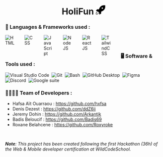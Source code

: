 <!-- Header section -->
<h1 align="center">HoliFun <img src="./public/assets/favicon/favicon.svg" width="30px" height="30px" alt="logo"></h1>

### 🧰 Languages & Frameworks used :

<p>
<img align="left" alt="HTML" width="30px" style="padding-right:2rem;" src="https://cdn.jsdelivr.net/gh/devicons/devicon/icons/html5/html5-original.svg"/>
<img align="left" alt="CSS" width="30px" style="padding-right:2rem;" src="https://cdn.jsdelivr.net/gh/devicons/devicon/icons/css3/css3-original.svg"/>      
<img align="left" alt="JavaScript" width="30px" style="padding-right:2rem;" src="https://cdn.jsdelivr.net/gh/devicons/devicon/icons/javascript/javascript-original.svg"/>
<img align="left" alt="NodeJS" width="30px" style="padding-right:2rem;" src="https://cdn.jsdelivr.net/gh/devicons/devicon/icons/nodejs/nodejs-original.svg"/>
<img align="left" alt="ReactJS" width="30px" style="padding-right:2rem;" src="https://cdn.jsdelivr.net/gh/devicons/devicon/icons/react/react-original.svg"/>
<img align="left" alt="TailwindCSS" width="30px" style="padding-right:2rem;" src="https://cdn.jsdelivr.net/gh/devicons/devicon/icons/tailwindcss/tailwindcss-plain.svg"/>
</p>

</br>
</br>

### 🖥️ Software & Tools used :

<p>
<img align="left" alt="Visual Studio Code" style="padding-right:0.5rem;" src="https://img.shields.io/badge/Visual%20Studio%20Code-0078d7.svg?logo=visual-studio-code&logoColor=white"/>
<img align="left" alt="Git" style="padding-right:0.5rem;" src="https://img.shields.io/badge/Git-F05033.svg?logo=git&logoColor=white"/>
<img align="left" alt="Bash" style="padding-right:0.5rem;" src="https://img.shields.io/badge/Bash-4EAA25.svg?logo=gnu-bash&logoColor=white"/>
<img align="left" alt="GitHub Desktop" style="padding-right:0.5rem;" src="https://img.shields.io/badge/GitHub%20Desktop-8034A9.svg?logo=github&logoColor=white"/>
<img align="left" alt="Figma" style="padding-right:0.5rem;" src="https://img.shields.io/badge/-Figma-F24E1E.svg?logo=figma&logoColor=white"/>
<img align="left" alt="Discord" style="padding-right:0.5rem;" src="https://img.shields.io/badge/-Discord-5865F2.svg?logo=discord&logoColor=white"/>
<img align="left" alt="Google suite" style="padding-right:0.5rem;" src="https://img.shields.io/badge/-Google Suite-yellow.svg?logo=meistertask&logoColor=white"/>
</p>
</br>

#

### 👩‍💻👨‍💻 Team of Developers :

- Hafsa Aït Ouarraou : https://github.com/hxfsa
- Denis Dezest : https://github.com/ddZ6ii
- Jeremy Dohin : https://github.com/Arkantik
- Badis Beloucif : https://github.com/Badis69
- Roxane Belahcene : https://github.com/Roxyroke

</br>

<em><strong>Note</strong>: This project has been created following the first Hackathon (36h) of the Web & Mobile developer certification at WildCodeSchool.</em>
